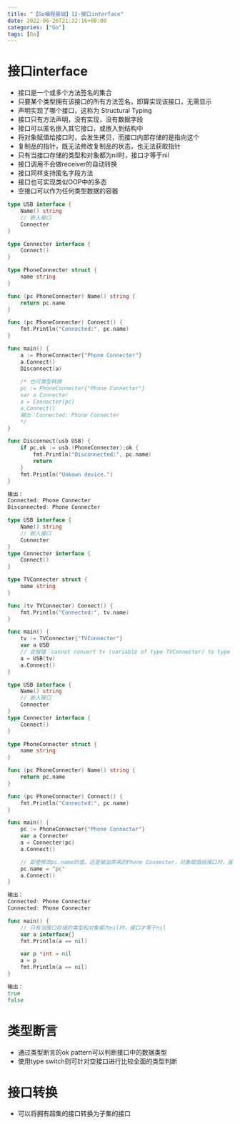 ```yaml
---
title: "【Go编程基础】12-接口interface"
date: 2022-06-26T21:32:16+08:00
categories: ["Go"]
tags: [Go]
---
```

# 接口interface
- 接口是一个或多个方法签名的集合
- 只要某个类型拥有该接口的所有方法签名，即算实现该接口，无需显示
- 声明实现了哪个接口，这称为 Structural Typing
- 接口只有方法声明，没有实现，没有数据字段
- 接口可以匿名嵌入其它接口，或嵌入到结构中
- 将对象赋值给接口时，会发生拷贝，而接口内部存储的是指向这个
- 复制品的指针，既无法修改复制品的状态，也无法获取指针
- 只有当接口存储的类型和对象都为nil时，接口才等于nil
- 接口调用不会做receiver的自动转换
- 接口同样支持匿名字段方法
- 接口也可实现类似OOP中的多态
- 空接口可以作为任何类型数据的容器

```go
type USB interface {
	Name() string
	// 嵌入接口
	Connecter
}

type Connecter interface {
	Connect()
}

type PhoneConnecter struct {
	name string
}

func (pc PhoneConnecter) Name() string {
	return pc.name
}

func (pc PhoneConnecter) Connect() {
	fmt.Println("Connected:", pc.name)
}

func main() {
	a := PhoneConnecter{"Phone Connecter"}
	a.Connect()
	Disconnect(a)
	
	/* 也可类型转换
	pc := PhoneConnecter{"Phone Connecter"}
	var a Connecter
	a = Connecter(pc)
	a.Connect()
	输出：Connected: Phone Connecter
	*/
}

func Disconnect(usb USB) {
	if pc,ok := usb.(PhoneConnecter);ok {
		fmt.Println("Disconnected:", pc.name)
		return
	}
	fmt.Println("Unkown device.")
}

输出：
Connected: Phone Connecter
Disconnected: Phone Connecter
```

```go
type USB interface {
	Name() string
	// 嵌入接口
	Connecter
}
type Connecter interface {
	Connect()
}

type TVConnecter struct {
	name string
}

func (tv TVConnecter) Connect() {
	fmt.Println("Connected:", tv.name)
}

func main() {
	tv := TVConnecter{"TVConnecter"}
	var a USB
	// 会报错：cannot convert tv (variable of type TVConnecter) to type USB:
	a = USB(tv)
	a.Connect()
}
```

```go
type USB interface {
	Name() string
	// 嵌入接口
	Connecter
}
type Connecter interface {
	Connect()
}

type PhoneConnecter struct {
	name string
}

func (pc PhoneConnecter) Name() string {
	return pc.name
}

func (pc PhoneConnecter) Connect() {
	fmt.Println("Connected:", pc.name)
}

func main() {
	pc := PhoneConnecter{"Phone Connecter"}
	var a Connecter
	a = Connecter(pc)
	a.Connect()

	// 即使修改pc.name的值，还是输出原来的Phone Connecter，对象赋值给接口时，接口内部存储的是指向复制品的指针
	pc.name = "pc"
	a.Connect()
}

输出：
Connected: Phone Connecter
Connected: Phone Connecter
```

```go
func main() {
    // 只有当接口存储的类型和对象都为nil时，接口才等于nil
	var a interface{}
	fmt.Println(a == nil)

	var p *int = nil
	a = p
	fmt.Println(a == nil)
}

输出：
true
false
```

# 类型断言
- 通过类型断言的ok pattern可以判断接口中的数据类型
- 使用type switch则可针对空接口进行比较全面的类型判断

# 接口转换
- 可以将拥有超集的接口转换为子集的接口

